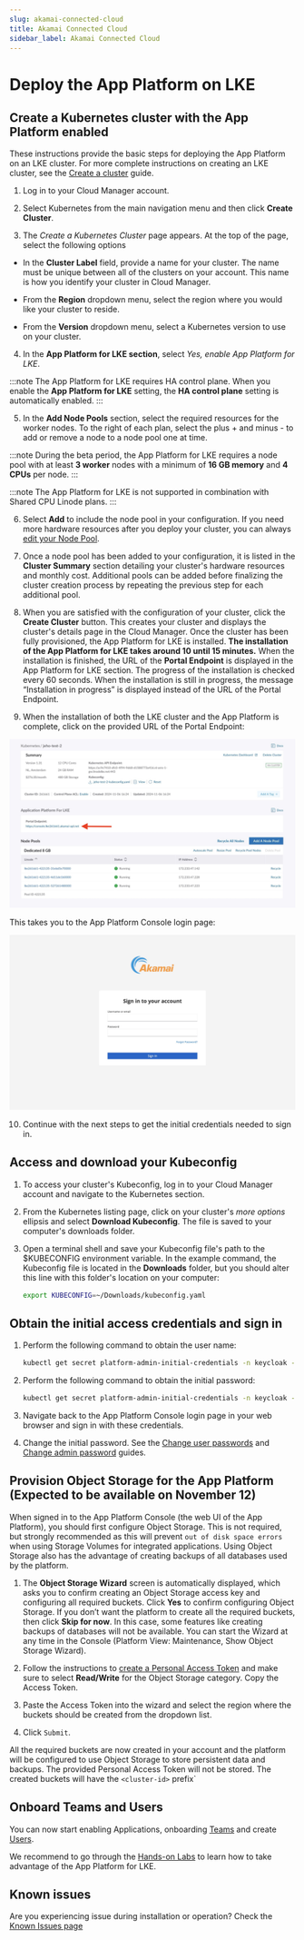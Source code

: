 ```yaml
---
slug: akamai-connected-cloud
title: Akamai Connected Cloud
sidebar_label: Akamai Connected Cloud
---
```


# Deploy the App Platform on LKE

## Create a Kubernetes cluster with the App Platform enabled

These instructions provide the basic steps for deploying the App Platform on an LKE cluster. For more complete instructions on creating an LKE cluster, see the [Create a cluster](https://techdocs.akamai.com/cloud-computing/docs/create-a-cluster) guide.

1. Log in to your Cloud Manager account.

2. Select Kubernetes from the main navigation menu and then click **Create Cluster**.

3. The _Create a Kubernetes Cluster_ page appears. At the top of the page, select the following options

- In the **Cluster Label** field, provide a name for your cluster. The name must be unique between all of the clusters on your account. This name is how you identify your cluster in Cloud Manager.

- From the **Region** dropdown menu, select the region where you would like your cluster to reside.

- From the **Version** dropdown menu, select a Kubernetes version to use on your cluster.

4. In the **App Platform for LKE section**, select _Yes, enable App Platform for LKE_.

:::note
The App Platform for LKE requires HA control plane. When you enable the **App Platform for LKE** setting, the **HA control plane** setting is automatically enabled.
:::

5. In the **Add Node Pools** section, select the required resources for the worker nodes. To the right of each plan, select the plus + and minus - to add or remove a node to a node pool one at time.

:::note
During the beta period, the App Platform for LKE requires a node pool with at least **3 worker** nodes with a minimum of **16 GB memory** and **4 CPUs** per node.
:::

:::note
The App Platform for LKE is not supported in combination with Shared CPU Linode plans.
:::

6. Select **Add** to include the node pool in your configuration. If you need more hardware resources after you deploy your cluster, you can always [edit your Node Pool](https://techdocs.akamai.com/cloud-computing/docs/manage-nodes-and-node-pools).

7. Once a node pool has been added to your configuration, it is listed in the **Cluster Summary** section detailing your cluster's hardware resources and monthly cost. Additional pools can be added before finalizing the cluster creation process by repeating the previous step for each additional pool.

8. When you are satisfied with the configuration of your cluster, click the **Create Cluster** button. This creates your cluster and displays the cluster's details page in the Cloud Manager. Once the cluster has been fully provisioned, the App Platform for LKE is installed. **The installation of the App Platform for LKE takes around 10 until 15 minutes.** When the installation is finished, the URL of the **Portal Endpoint** is displayed in the App Platform for LKE section. The progress of the installation is checked every 60 seconds. When the installation is still in progress, the message “Installation in progress” is displayed instead of the URL of the Portal Endpoint.

9. When the installation of both the LKE cluster and the App Platform is complete, click on the provided URL of the Portal Endpoint:

![details-page](../../img/cluster-details-page.png)

This takes you to the App Platform Console login page:

![sign-in](../../img/sign-in-page.png)

10. Continue with the next steps to get the initial credentials needed to sign in.

## Access and download your Kubeconfig

1. To access your cluster's Kubeconfig, log in to your Cloud Manager account and navigate to the Kubernetes section.

2. From the Kubernetes listing page, click on your cluster's _more options_ ellipsis and select **Download Kubeconfig**. The file is saved to your computer's downloads folder.

3. Open a terminal shell and save your Kubeconfig file's path to the $KUBECONFIG environment variable. In the example command, the Kubeconfig file is located in the **Downloads** folder, but you should alter this line with this folder's location on your computer:

   ```bash
   export KUBECONFIG=~/Downloads/kubeconfig.yaml
   ```

## Obtain the initial access credentials and sign in

1. Perform the following command to obtain the user name:

   ```bash
   kubectl get secret platform-admin-initial-credentials -n keycloak --template={{.data.username}} | base64 -d
   ```

2. Perform the following command to obtain the initial password:

   ```bash
   kubectl get secret platform-admin-initial-credentials -n keycloak --template={{.data.password}} | base64 -d
   ```

3. Navigate back to the App Platform Console login page in your web browser and sign in with these credentials.

4. Change the initial password. See the [Change user passwords](http://localhost:3001/docs/for-ops/how-to/change-user-passwords) and [Change admin password](http://localhost:3001/docs/for-ops/how-to/change-admin-password) guides.

## Provision Object Storage for the App Platform (Expected to be available on November 12)

When signed in to the App Platform Console (the web UI of the App Platform), you should first configure Object Storage. This is not required, but strongly recommended as this will prevent `out of disk space errors` when using Storage Volumes for integrated applications. Using Object Storage also has the advantage of creating backups of all databases used by the platform.

1. The **Object Storage Wizard** screen is automatically displayed, which asks you to confirm creating an Object Storage access key and configuring all required buckets. Click **Yes** to confirm configuring Object Storage. If you don’t want the platform to create all the required buckets, then click **Skip for now**. In this case, some features like creating backups of databases will not be available. You can start the Wizard at any time in the Console (Platform View: Maintenance, Show Object Storage Wizard).

1. Follow the instructions to [create a Personal Access Token](https://techdocs.akamai.com/linode-api/reference/get-started#personal-access-tokens) and make sure to select **Read/Write** for the Object Storage category. Copy the Access Token.

1. Paste the Access Token into the wizard and select the region where the buckets should be created from the dropdown list.

1. Click `Submit`.

All the required buckets are now created in your account and the platform will be configured to use Object Storage to store persistent data and backups. The provided Personal Access Token will not be stored. The created buckets will have the `<cluster-id>` prefix`

## Onboard Teams and Users

You can now start enabling Applications, onboarding [Teams](../../for-ops/console/teams) and create [Users](../../for-ops/console/user-management).

We recommend to go through the [Hands-on Labs](../labs/overview) to learn how to take advantage of the App Platform for LKE.

## Known issues

Are you experiencing issue during installation or operation? Check the [Known Issues page](../../for-ops/sre/known-issues.md)
